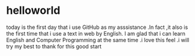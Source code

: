 # helloworld
today is the first day that i use GitHub as my asssistance .In fact ,it also is the first time that i use a text in web by English.
I am glad that i can learn English and Computer Programming at the same time .i love this feel .i will try my best to thank for this good start
